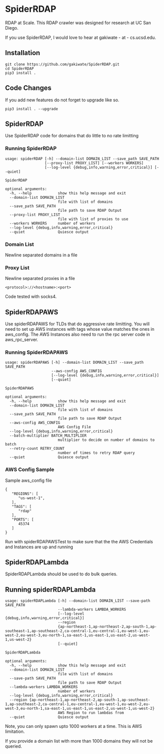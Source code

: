 # SpiderRDAP

RDAP at Scale. This RDAP crawler was designed for research at UC San Diego.

If you use SpiderRDAP, I would love to hear at gakiwate - at - cs.ucsd.edu.

## Installation

```
git clone https://github.com/gakiwate/SpiderRDAP.git
cd SpiderRDAP
pip3 install .
```

## Code Changes

If you add new features do not forget to upgrade like so.

```
pip3 install . --upgrade
```

## SpiderRDAP

Use SpiderRDAP code for domains that do little to no rate limitting

### Running SpiderRDAP

```
usage: spiderRDAP [-h] --domain-list DOMAIN_LIST --save_path SAVE_PATH
                  [--proxy-list PROXY_LIST] [--workers WORKERS]
                  [--log-level {debug,info,warning,error,critical}] [--quiet]

SpiderRDAP

optional arguments:
  -h, --help            show this help message and exit
  --domain-list DOMAIN_LIST
                        file with list of domains
  --save_path SAVE_PATH
                        file path to save RDAP Output
  --proxy-list PROXY_LIST
                        file with list of proxies to use
  --workers WORKERS     number of workers
  --log-level {debug,info,warning,error,critical}
  --quiet               Quiesce output
```

### Domain List

Newline separated domains in a file

### Proxy List

Newline separated proxies in a file

```
<protocol>://<hostname>:<port>
```

Code tested with socks4.

## SpiderRDAPAWS

Use spiderRDAPAWS for TLDs that do aggressive rate limitting.
You will need to set up AWS instances with tags whose
value matches the ones in aws_config. The AWS Instances
also need to run the rpc server code in aws_rpc_server.

### Running SpiderRDAPAWS

```
usage: spiderRDAPAWS [-h] --domain-list DOMAIN_LIST --save_path SAVE_PATH
                     --aws-config AWS_CONFIG
                     [--log-level {debug,info,warning,error,critical}]
                     [--quiet]

SpiderRDAPAWS

optional arguments:
  -h, --help            show this help message and exit
  --domain-list DOMAIN_LIST
                        file with list of domains
  --save_path SAVE_PATH
                        file path to save RDAP Output
  --aws-config AWS_CONFIG
                        AWS Config File
  --log-level {debug,info,warning,error,critical}
  --batch-multiplier BATCH_MULTIPLIER
                        multiplier to decide on number of domains to batch
  --retry-count RETRY_COUNT
                        number of times to retry RDAP query
  --quiet               Quiesce output
```

### AWS Config Sample

Sample aws_config file

```
{
   "REGIONS": [
      "us-west-1",
   ],
   "TAGS": [
      "rdap"
   ],
   "PORTS": [
      45374
   ]
}
```

Run with spiderRDAPAWSTest to make sure that
the the AWS Credentials and Instances are
up and running

## SpiderRDAPLambda

SpiderRDAPLambda should be used to do bulk queries.

## Running spiderRDAPLambda
```
usage: spiderRDAPLambda [-h] --domain-list DOMAIN_LIST --save-path SAVE_PATH
                        --lambda-workers LAMBDA_WORKERS
                        [--log-level {debug,info,warning,error,critical}]
                        --region
                        {ap-northeast-1,ap-northeast-2,ap-south-1,ap-southeast-1,ap-southeast-2,ca-central-1,eu-central-1,eu-west-1,eu-west-2,eu-west-3,eu-north-1,sa-east-1,us-east-1,us-east-2,us-west-1,us-west-2}
                        [--quiet]

SpiderRDAPLambda

optional arguments:
  -h, --help            show this help message and exit
  --domain-list DOMAIN_LIST
                        file with list of domains
  --save-path SAVE_PATH
                        file path to save RDAP Output
  --lambda-workers LAMBDA_WORKERS
                        number of workers
  --log-level {debug,info,warning,error,critical}
  --region {ap-northeast-1,ap-northeast-2,ap-south-1,ap-southeast-1,ap-southeast-2,ca-central-1,eu-central-1,eu-west-1,eu-west-2,eu-west-3,eu-north-1,sa-east-1,us-east-1,us-east-2,us-west-1,us-west-2}
                        AWS Region to run lambdas from
  --quiet               Quiesce output
```

Note, you can only spawn upto 1000 workers at a time. This is AWS limitation.

If you provide a domain list with more than 1000 domains they will not be queried.
